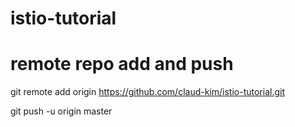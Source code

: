 # istio-tutorial



# remote repo add and push
git remote add origin https://github.com/claud-kim/istio-tutorial.git

git push -u origin master


